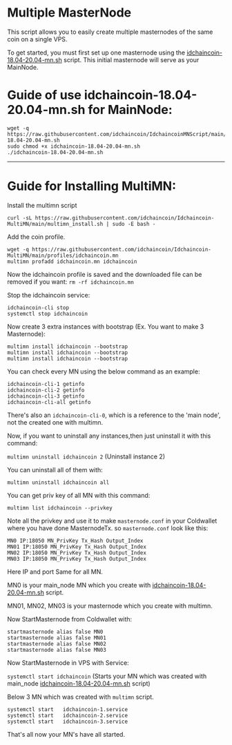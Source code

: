 # Multiple MasterNode

This script allows you to easily create multiple masternodes of the same coin on a single VPS.

To get started, you must first set up one masternode using the <a href="https://github.com/idchaincoin/IdchaincoinMNScript/blob/main/idchaincoin-18.04-20.04-mn.sh">idchaincoin-18.04-20.04-mn.sh</a> script. This initial masternode will serve as your MainNode.

# Guide of use idchaincoin-18.04-20.04-mn.sh for MainNode:

```
wget -q https://raw.githubusercontent.com/idchaincoin/IdchaincoinMNScript/main/idchaincoin-18.04-20.04-mn.sh
sudo chmod +x idchaincoin-18.04-20.04-mn.sh
./idchaincoin-18.04-20.04-mn.sh
```
***

# Guide for Installing MultiMN:

Install the multimn script 

`curl -sL https://raw.githubusercontent.com/idchaincoin/Idchaincoin-MultiMN/main/multimn_install.sh | sudo -E bash -`

Add the coin profile.
```
wget -q https://raw.githubusercontent.com/idchaincoin/Idchaincoin-MultiMN/main/profiles/idchaincoin.mn
multimn profadd idchaincoin.mn idchaincoin
```
Now the idchaincoin profile is saved and the downloaded file can be removed if you want: `rm -rf idchaincoin.mn`

Stop the idchaincoin service:
```
idchaincoin-cli stop
systemctl stop idchaincoin
```
Now create 3 extra instances with bootstrap (Ex. You want to make 3 Masternode):
```
multimn install idchaincoin --bootstrap
multimn install idchaincoin --bootstrap
multimn install idchaincoin --bootstrap
```
You can check every MN using the below command as an example:
```
idchaincoin-cli-1 getinfo
idchaincoin-cli-2 getinfo
idchaincoin-cli-3 getinfo
idchaincoin-cli-all getinfo
```
There's also an `idchaincoin-cli-0`, which is a reference to the 'main node', not the created one with multimn.

Now, if you want to uninstall any instances,then just uninstall it with this command:

`multimn uninstall idchaincoin 2` (Uninstall instance 2)

You can uninstall all of them with:

`multimn uninstall idchaincoin all`


You can get priv key of all MN with this command:

`multimn list idchaincoin --privkey`


Note all the privkey and use it to make `masternode.conf` in your Coldwallet where you have done MasternodeTx.
so `masternode.conf` look like this:
```
MN0 IP:18050 MN_PrivKey Tx_Hash Output_Index
MN01 IP:18050 MN_PrivKey Tx_Hash Output_Index
MN02 IP:18050 MN_PrivKey Tx_Hash Output_Index
MN03 IP:18050 MN_PrivKey Tx_Hash Output_Index
```

Here IP and port Same for all MN.

MN0 is your main_node MN which you create with <a href="https://github.com/idchaincoin/IdchaincoinMNScript/blob/main/idchaincoin-18.04-20.04-mn.sh">idchaincoin-18.04-20.04-mn.sh</a> script.

MN01, MN02, MN03 is your masternode which you create with multimn.


Now StartMasternode from Coldwallet with:
```
startmasternode alias false MN0
startmasternode alias false MN01
startmasternode alias false MN02
startmasternode alias false MN03
```

Now StartMasternode in VPS with Service:

`systemctl start idchaincoin` (Starts your MN which was created with main_node <a href="https://github.com/idchaincoin/IdchaincoinMNScript/blob/main/idchaincoin-18.04-20.04-mn.sh">idchaincoin-18.04-20.04-mn.sh</a> script)

Below 3 MN which was created with `multimn` script.
```
systemctl start   idchaincoin-1.service
systemctl start   idchaincoin-2.service
systemctl start   idchaincoin-3.service
```

That's all now your MN's have all started.
